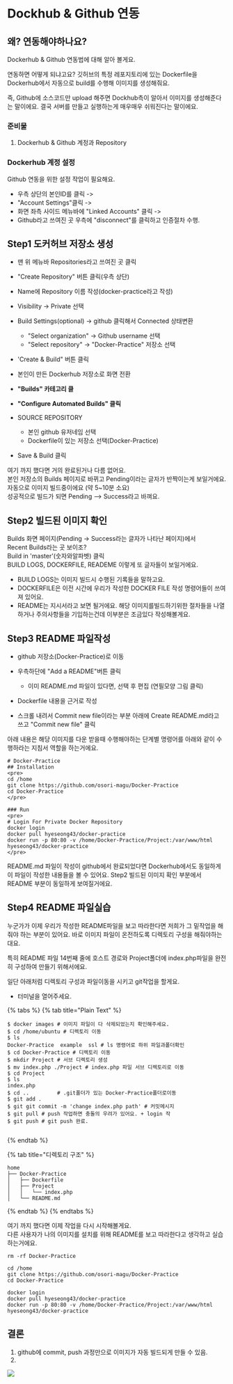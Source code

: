 # Dockhub & Github 연동

##  왜? 연동해야하나요? 

Dockerhub & Github 연동법에 대해 알아 볼게요.   


연동하면 어떻게 되냐고요?  깃허브의 특정 레포지토리에 있는 Dockerfile을   
Dockerhub에서 자동으로 build를 수행해 이미지를 생성해줘요.   
  
즉, Github에 소스코드만 upload 해주면 Dockhub측이 알아서 이미지를 생성해준다는 말이에요. 결국 서버를 만들고 실행하는게 매우매우 쉬워진다는 말이에요. 



### 준비물 

1. Dockerhub & Github 계정과 Repository 



###  Dockerhub 계정 설정

 Github 연동을 위한 설정 작업이 필요해요. 

* 우측 상단의 본인ID를 클릭 -&gt;
* "Account Settings"클릭 -&gt;
* 화면 좌측 사이드 메뉴바에 "Linked Accounts" 클릭 -&gt;
* Github라고 쓰여진 곳 우측에  "disconnect"를 클릭하고 인증절차 수행.

##  Step1 도커허브 저장소 생성  

* 맨 위 메뉴바 Repositories라고 쓰여진 곳 클릭 
* "Create Repository" 버튼 클릭\(우측 상단\)
* Name에 Repository 이름 작성\(docker-practice라고 작성\)
* Visibility -&gt; Private 선택 
* Build Settings\(optional\) -&gt; github 클릭해서 Connected 상태변환
  * "Select organization"  -&gt; Github username 선택 
  * "Select repository" -&gt; "Docker-Practice" 저장소 선택
* 'Create & Build" 버튼 클릭 
* 본인이 만든 Dockerhub 저장소로 화면 전환
* **"Builds" 카테고리 클**
* **"Configure Automated Builds" 클릭**
* SOURCE REPOSITORY 

  * 본인 github 유저네임 선택 
  * Dockerfile이 있는 저장소 선택\(Docker-Practice\)

* Save & Build 클릭

 여기 까지 했다면 거의 완료된거나 다름 없어요.   
본인 저장소의 Builds 페이지로 바뀌고 Pending이라는 글자가 반짝이는게 보일거에요. 자동으로 이미지 빌드중이에요 \(약 5~10분 소요\)  
성공적으로 빌드가 되면 Pending --&gt; Success라고 바껴요.

## Step2 빌드된 이미지 확인 

Builds 화면 페이지\(Pending -&gt; Success라는 글자가 나타난 페이지\)에서   
Recent Builds라는 곳 보이조?   
Build in 'master'\(숫자와알파벳\) 클릭   
BUILD LOGS, DOCKERFILE, READEME 이렇게 또 글자들이 보일거에요. 

* BUILD LOGS는 이미지 빌드시 수행된 기록들을 말하고요.
* DOCKERFILE은 이전 시간에 우리가 작성한 DOCKER FILE 작성 명령어들이 쓰여져 있어요. 
* README는 지시서라고 보면 될거에요. 해당 이미지를빌드하기위한 절차들을 나열하거나 주의사항들을 기입하는건데 이부분은 조금있다 작성해볼게요. 

## Step3 README 파일작성 

* github 저장소\(Docker-Practice\)로 이동
* 우측하단에 "Add a README"버튼 클릭

  * 이미 README.md 파일이 있다면, 선택 후 편집 \(연필모양 그림 클릭\)

* Dockerfile 내용을 근거로 작성
* 스크롤 내려서 Commit new file이라는 부분 아래에 Create README.md라고 쓰고 "Commit new file" 클릭

 아래 내용은 해당 이미지를 다운 받을때 수행해야하는 단계별 명령어를 아래와 같이 수행하라는 지침서 역할을 하는거에요. 

```text
# Docker-Practice
## Installation 
<pre>
cd /home
git clone https://github.com/osori-magu/Docker-Practice
cd Docker-Practice
</pre>

### Run
<pre>
# Login For Private Docker Repository
docker login 
docker pull hyeseong43/docker-practice
docker run -p 80:80 -v /home/Docker-Practice/Project:/var/www/html hyeseong43/docker-practice
</pre>

```

README.md 파일이 작성이 github에서 완료되었다면 Dockerhub에서도 동일하게 이 파일이 작성한 내용들을 볼 수 있어요. Step2 빌드된 이미지 확인 부분에서 README 부분이 동일하게 보여질거에요. 

## Step4 README 파일실습 

 누군가가 이제 우리가 작성한 README파일을 보고 따라한다면 저희가 그 밑작업을 해줘야 하는 부분이 있어요. 바로 이미지 파일이 온전하도록 디렉토리 구성을 해줘야하는대요. 

 특히 README 파일 14번째 줄에 호스트 경로와 Project폴더에 index.php파일을 완전히 구성하여 만들기 위해서에요. 

일단 아래처럼 디렉토리 구성과 파일이동을 시키고 git작업을 할게요. 

* 터미널을 열어주세요. 

{% tabs %}
{% tab title="Plain Text" %}
```text
$ docker images # 이미지 파일이 다 삭제되었는지 확인해주세요. 
$ cd /home/ubuntu # 디렉토리 이동
$ ls
Docker-Practice  example  ssl # ls 명령어로 하위 파일과폴더확인
$ cd Docker-Practice # 디렉토리 이동 
$ mkdir Project # 서브 디렉토리 생성
$ mv index.php ./Project # index.php 파일 서브 디렉토리로 이동
$ cd Project 
$ ls 
index.php
$ cd ..         # .git폴더가 있는 Docker-Practice폴더로이동
$ git add . 
$ git git commit -m 'change index.php path' # 커밋메시지
$ git pull # push 작업하면 충돌의 우려가 있어요. + login 작
$ git push # git push 완료. 


```
{% endtab %}

{% tab title="디렉토리 구조" %}
```
home
├── Docker-Practice
│   ├── Dockerfile
│   ├── Project
│   │   └── index.php
│   └── README.md
```
{% endtab %}
{% endtabs %}

 여기 까지 했다면 이제 작업을 다시 시작해볼게요.   
다른 사용자가 나의 이미지를 설치를 위해 README를 보고 따라한다고 생각하고 실습하는거에요.

```text
rm -rf Docker-Practice 

cd /home
git clone https://github.com/osori-magu/Docker-Practice
cd Docker-Practice

docker login 
docker pull hyeseong43/docker-practice
docker run -p 80:80 -v /home/Docker-Practice/Project:/var/www/html hyeseong43/docker-practice
```



##  결론 

1. github에 commit, push 과정만으로 이미지가 자동 빌드되게 만들 수 있음. 
2. 
![](../../.gitbook/assets/image%20%28219%29.png)







  




 











